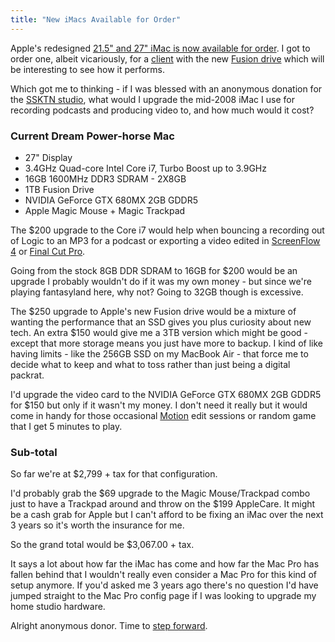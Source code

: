 ```yaml
---
title: "New iMacs Available for Order"
---
```

<p>Apple's redesigned <a href="https://www.apple.com/ca/imac/">21.5" and 27" iMac is now available for order</a>. I got to order one, albeit vicariously, for a <a href="https://lemonproductions.ca">client</a> with the new <a href="https://www.apple.com/ca/imac/performance/">Fusion drive</a> which will be interesting to see how it performs.</p>
<p>Which got me to thinking - if I was blessed with an anonymous donation for the <a href="https://ssktn.com">SSKTN studio</a>, what would I upgrade the mid-2008 iMac I use for recording podcasts and producing video to, and how much would it cost?</p>
<h3>Current Dream Power-horse Mac</h3>
<ul>
<li>27" Display</li>
<li>3.4GHz Quad-core Intel Core i7, Turbo Boost up to 3.9GHz</li>
<li>16GB 1600MHz DDR3 SDRAM - 2X8GB</li>
<li>1TB Fusion Drive</li>
<li>NVIDIA GeForce GTX 680MX 2GB GDDR5</li>
<li>Apple Magic Mouse + Magic Trackpad</li>
</ul>
<p>The $200 upgrade to the Core i7 would help when bouncing a recording out of Logic to an MP3 for a podcast or exporting a video edited in <a href="https://target.georiot.com/Proxy.ashx?grid=9646&id=6PFrOqNV4B8&offerid=162397&type=3&subid=0&tmpid=3664&RD_PARM1=https%253A%252F%252Fitunes.apple.com%252Fca%252Fapp%252Fscreenflow-4%252Fid573279886%253Fmt%253D12%2526uo%253D4%2526partnerId%253D30" target="itunes_store">ScreenFlow 4</a> or <a href="https://target.georiot.com/Proxy.ashx?grid=9646&id=6PFrOqNV4B8&offerid=162397&type=3&subid=0&tmpid=3664&RD_PARM1=https%253A%252F%252Fitunes.apple.com%252Fca%252Fapp%252Ffinal-cut-pro%252Fid424389933%253Fmt%253D12%2526uo%253D4%2526partnerId%253D30" target="itunes_store">Final Cut Pro</a>.</p>
<p>Going from the stock 8GB DDR SDRAM to 16GB for $200 would be an upgrade I probably wouldn't do if it was my own money - but since we're playing fantasyland here, why not? Going to 32GB though is excessive.</p>
<p>The $250 upgrade to Apple's new Fusion drive would be a mixture of wanting the performance that an SSD gives you plus curiosity about new tech. An extra $150 would give me a 3TB version which might be good - except that more storage means you just have more to backup. I kind of like having limits - like the 256GB SSD on my MacBook Air - that force me to decide what to keep and what to toss rather than just being a digital packrat.</p>
<p>I'd upgrade the video card to the NVIDIA GeForce GTX 680MX 2GB GDDR5 for $150 but only if it wasn't my money. I don't need it really but it would come in handy for those occasional <a href="https://target.georiot.com/Proxy.ashx?grid=9646&id=6PFrOqNV4B8&offerid=162397&type=3&subid=0&tmpid=3664&RD_PARM1=https%253A%252F%252Fitunes.apple.com%252Fca%252Fapp%252Fmotion%252Fid434290957%253Fmt%253D12%2526uo%253D4%2526partnerId%253D30" target="itunes_store">Motion</a> edit sessions or random game that I get 5 minutes to play.</p>
<h3>Sub-total</h3>
<p>So far we're at $2,799 + tax for that configuration.</p>
<p>I'd probably grab the $69 upgrade to the Magic Mouse/Trackpad combo just to have a Trackpad around and throw on the $199 AppleCare. It might be a cash grab for Apple but I can't afford to be fixing an iMac over the next 3 years so it's worth the insurance for me.</p>
<p>So the grand total would be $3,067.00 + tax.</p>
<p>It says a lot about how far the iMac has come and how far the Mac Pro has fallen behind that I wouldn't really even consider a Mac Pro for this kind of setup anymore. If you'd asked me 3 years ago there's no question I'd have jumped straight to the Mac Pro config page if I was looking to upgrade my home studio hardware.</p>
<p>Alright anonymous donor. Time to <a href="https://www.ssktn.com/sponsorship/">step forward</a>.</p>
